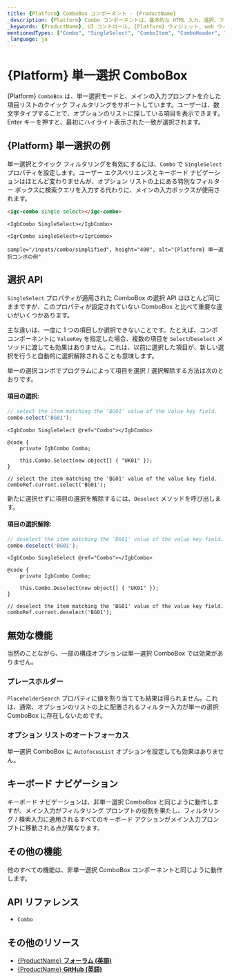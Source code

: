 ```yaml
---
title: {Platform} ComboBox コンポーネント - {ProductName}
_description: {Platform} Combo コンポーネントは、基本的な HTML 入力、選択、フィルタリング、およびカスタム ドロップダウン リストの機能を組み合わせた強力な入力を提供します。無料でお試しください。
_keywords: {ProductName}, UI コントロール, {Platform} ウィジェット, web ウィジェット, UI ウィジェット, {Platform}, ネイティブ {Platform} コンポーネント スイート, ネイティブ {Platform} コントロール, ネイティブ {Platform} コンポーネント ライブラリ, {Platform} ComboBox コンポーネント
mentionedTypes: ["Combo", "SingleSelect", "ComboItem", "ComboHeader", "ComboList"]
_language: ja
---
```


# {Platform} 単一選択 ComboBox

{Platform} `ComboBox` は、単一選択モードと、メインの入力プロンプトを介した項目リストのクイック フィルタリングをサポートしています。ユーザーは、数文字タイプすることで、オプションのリストに探している項目を表示できます。Enter キーを押すと、最初にハイライト表示された一致が選択されます。

## {Platform} 単一選択の例

単一選択とクイック フィルタリングを有効にするには、`Combo` で `SingleSelect` プロパティを設定します。ユーザー エクスペリエンスとキーボード ナビゲーションはほとんど変わりませんが、オプション リストの上にある特別なフィルター ボックスに検索クエリを入力する代わりに、メインの入力ボックスが使用されます。

```html
<igc-combo single-select></igc-combo>
```

```razor
<IgbCombo SingleSelect></IgbCombo>
```

```tsx
<IgrCombo singleSelect></IgrCombo>
```

`sample="/inputs/combo/simplified", height="400", alt="{Platform} 単一選択コンボの例"`

<div class="divider--half"></div>

## 選択 API

`SingleSelect` プロパティが適用された ComboBox の選択 API はほとんど同じままですが、このプロパティが設定されていない ComboBox と比べて重要な違いがいくつかあります。

主な違いは、一度に 1 つの項目しか選択できないことです。たとえば、コンボ コンポーネントに `ValueKey` を指定した場合、複数の項目を `Select`/`Deselect` メソッドに渡しても効果はありません。これは、以前に選択した項目が、新しい選択を行うと自動的に選択解除されることも意味します。

単一の選択コンボでプログラムによって項目を選択 / 選択解除する方法は次のとおりです。

#### 項目の選択:

<!-- WebComponents -->
```ts
// select the item matching the 'BG01' value of the value key field.
combo.select('BG01');
```
<!-- end: WebComponents -->

```razor
<IgbCombo SingleSelect @ref="Combo"></IgbCombo>

@code {
    private IgbCombo Combo;

    this.Combo.Select(new object[] { "UK01" });
}
```

<!-- React -->
```tsx
// select the item matching the 'BG01' value of the value key field.
comboRef.current.select('BG01');
```
<!-- end: React -->

新たに選択せずに項目の選択を解除するには、`Deselect` メソッドを呼び出します。

#### 項目の選択解除:

<!-- WebComponents -->
```ts
// deselect the item matching the 'BG01' value of the value key field.
combo.deselect('BG01');
```
<!-- end: WebComponents -->

```razor
<IgbCombo SingleSelect @ref="Combo"></IgbCombo>

@code {
    private IgbCombo Combo;

    this.Combo.Deselect(new object[] { "UK01" });
}
```

<!-- React -->
```tsx
// deselect the item matching the 'BG01' value of the value key field.
comboRef.current.deselect('BG01');
```
<!-- end: React -->

## 無効な機能

当然のことながら、一部の構成オプションは単一選択 ComboBox では効果がありません。

### プレースホルダー

`PlaceholderSearch` プロパティに値を割り当てても結果は得られません。これは、通常、オプションのリストの上に配置されるフィルター入力が単一の選択 ComboBox に存在しないためです。

### オプション リストのオートフォーカス

単一選択 ComboBox に `AutofocusList` オプションを設定しても効果はありません。

## キーボード ナビゲーション

キーボード ナビゲーションは、非単一選択 ComboBox と同じように動作しますが、メイン入力がフィルタリング プロンプトの役割を果たし、フィルタリング / 検索入力に適用されるすべてのキーボード アクションがメイン入力プロンプトに移動される点が異なります。

## その他の機能

他のすべての機能は、非単一選択 ComboBox コンポーネントと同じように動作します。

## API リファレンス

* `Combo`

## その他のリソース

* [{ProductName} **フォーラム (英語)**]({ForumsLink})
* [{ProductName} **GitHub (英語)**]({GithubLink})

